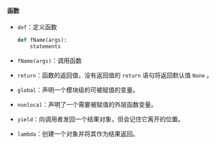 #### 函数

- `def`：定义函数

  ```python
  def fName(args):
      statements
  ```

  

- `fName(args)`：调用函数

- `return`：函数的返回值，没有返回值的 `return` 语句将返回默认值 `None` 。

- `global`：声明一个模块级的可被赋值的变量。

- `nonlocal`：声明了一个需要被赋值的外层函数变量。

- `yield`：向调用者发回一个结果对象，但会记住它离开的位置。

- `lambda`：创建一个对象并将其作为结果返回。

